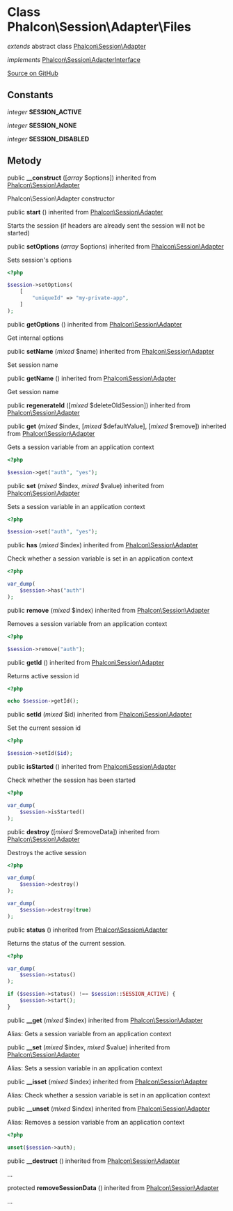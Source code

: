 # Class **Phalcon\\Session\\Adapter\\Files**

*extends* abstract class [Phalcon\Session\Adapter](/[[language]]/[[version]]/api/Phalcon_Session_Adapter)

*implements* [Phalcon\Session\AdapterInterface](/[[language]]/[[version]]/api/Phalcon_Session_AdapterInterface)

<a href="https://github.com/phalcon/cphalcon/blob/master/phalcon/session/adapter/files.zep" class="btn btn-default btn-sm">Source on GitHub</a>

## Constants

*integer* **SESSION_ACTIVE**

*integer* **SESSION_NONE**

*integer* **SESSION_DISABLED**

## Metody

public **__construct** ([*array* $options]) inherited from [Phalcon\Session\Adapter](/[[language]]/[[version]]/api/Phalcon_Session_Adapter)

Phalcon\\Session\\Adapter constructor

public **start** () inherited from [Phalcon\Session\Adapter](/[[language]]/[[version]]/api/Phalcon_Session_Adapter)

Starts the session (if headers are already sent the session will not be started)

public **setOptions** (*array* $options) inherited from [Phalcon\Session\Adapter](/[[language]]/[[version]]/api/Phalcon_Session_Adapter)

Sets session's options

```php
<?php

$session->setOptions(
    [
        "uniqueId" => "my-private-app",
    ]
);

```

public **getOptions** () inherited from [Phalcon\Session\Adapter](/[[language]]/[[version]]/api/Phalcon_Session_Adapter)

Get internal options

public **setName** (*mixed* $name) inherited from [Phalcon\Session\Adapter](/[[language]]/[[version]]/api/Phalcon_Session_Adapter)

Set session name

public **getName** () inherited from [Phalcon\Session\Adapter](/[[language]]/[[version]]/api/Phalcon_Session_Adapter)

Get session name

public **regenerateId** ([*mixed* $deleteOldSession]) inherited from [Phalcon\Session\Adapter](/[[language]]/[[version]]/api/Phalcon_Session_Adapter)

public **get** (*mixed* $index, [*mixed* $defaultValue], [*mixed* $remove]) inherited from [Phalcon\Session\Adapter](/[[language]]/[[version]]/api/Phalcon_Session_Adapter)

Gets a session variable from an application context

```php
<?php

$session->get("auth", "yes");

```

public **set** (*mixed* $index, *mixed* $value) inherited from [Phalcon\Session\Adapter](/[[language]]/[[version]]/api/Phalcon_Session_Adapter)

Sets a session variable in an application context

```php
<?php

$session->set("auth", "yes");

```

public **has** (*mixed* $index) inherited from [Phalcon\Session\Adapter](/[[language]]/[[version]]/api/Phalcon_Session_Adapter)

Check whether a session variable is set in an application context

```php
<?php

var_dump(
    $session->has("auth")
);

```

public **remove** (*mixed* $index) inherited from [Phalcon\Session\Adapter](/[[language]]/[[version]]/api/Phalcon_Session_Adapter)

Removes a session variable from an application context

```php
<?php

$session->remove("auth");

```

public **getId** () inherited from [Phalcon\Session\Adapter](/[[language]]/[[version]]/api/Phalcon_Session_Adapter)

Returns active session id

```php
<?php

echo $session->getId();

```

public **setId** (*mixed* $id) inherited from [Phalcon\Session\Adapter](/[[language]]/[[version]]/api/Phalcon_Session_Adapter)

Set the current session id

```php
<?php

$session->setId($id);

```

public **isStarted** () inherited from [Phalcon\Session\Adapter](/[[language]]/[[version]]/api/Phalcon_Session_Adapter)

Check whether the session has been started

```php
<?php

var_dump(
    $session->isStarted()
);

```

public **destroy** ([*mixed* $removeData]) inherited from [Phalcon\Session\Adapter](/[[language]]/[[version]]/api/Phalcon_Session_Adapter)

Destroys the active session

```php
<?php

var_dump(
    $session->destroy()
);

var_dump(
    $session->destroy(true)
);

```

public **status** () inherited from [Phalcon\Session\Adapter](/[[language]]/[[version]]/api/Phalcon_Session_Adapter)

Returns the status of the current session.

```php
<?php

var_dump(
    $session->status()
);

if ($session->status() !== $session::SESSION_ACTIVE) {
    $session->start();
}

```

public **__get** (*mixed* $index) inherited from [Phalcon\Session\Adapter](/[[language]]/[[version]]/api/Phalcon_Session_Adapter)

Alias: Gets a session variable from an application context

public **__set** (*mixed* $index, *mixed* $value) inherited from [Phalcon\Session\Adapter](/[[language]]/[[version]]/api/Phalcon_Session_Adapter)

Alias: Sets a session variable in an application context

public **__isset** (*mixed* $index) inherited from [Phalcon\Session\Adapter](/[[language]]/[[version]]/api/Phalcon_Session_Adapter)

Alias: Check whether a session variable is set in an application context

public **__unset** (*mixed* $index) inherited from [Phalcon\Session\Adapter](/[[language]]/[[version]]/api/Phalcon_Session_Adapter)

Alias: Removes a session variable from an application context

```php
<?php

unset($session->auth);

```

public **__destruct** () inherited from [Phalcon\Session\Adapter](/[[language]]/[[version]]/api/Phalcon_Session_Adapter)

...

protected **removeSessionData** () inherited from [Phalcon\Session\Adapter](/[[language]]/[[version]]/api/Phalcon_Session_Adapter)

...